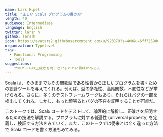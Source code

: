 ```yaml
---
name: Lars Hupel
title: "正しい Scala プログラムの書き方"
length: 40
audience: Intermediate
language: English
twitter: larsr_h
github: larsrh
icon: https://avatars2.githubusercontent.com/u/923079?s=400&u=6ff725906ebe7fe504f955521bdc97f5a8f5c4a8&v=4
organization: Typelevel
tags:
  - Functional Programming
  - Tools
suggestions:
  - プログラムの正確さを向上させることに興味がある人
---
```

Scala は、そのままでもその関数型である性質から正しいプログラムを書くための設計ツールを与えてくれる。例えば、型の多相性、高階関数、不変性などが挙げられる。さらに、多くのテストフレームワークもあり、それらはバグの一部を検出してくれる。しかし、もっと頑張るとバグの不在を証明することが可能だ。

このトークでは、Scala コードをテストして、論理的に解析し、正確さを証明するための技法を解説する。プログラムに対する普遍性 (universal property) を定義し、検証する方法をみていく。また、このトークでは従来とは全く違った方法で Scala コードを書く方法もみてみる。

